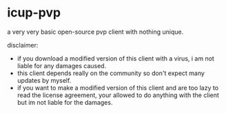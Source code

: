 # icup-pvp
a very very basic open-source pvp client with nothing unique.

disclaimer:
- if you download a modified version of this client with a virus, i am not liable for any damages caused.
- this client depends really on the community so don't expect many updates by myself.
- if you want to make a modified version of this client and are too lazy to read the license agreement, your allowed to do anything with the client but im not liable for the damages.
